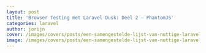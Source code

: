```yaml
---
layout: post
title: 'Browser Testing met Laravel Dusk: Deel 2 — PhantomJS'
categories: laravel
author: jorijn
cover: /images/covers/posts/een-samengestelde-lijst-van-nuttige-laravel-packages.jpg # Header cover [optional]
image: /images/covers/posts/een-samengestelde-lijst-van-nuttige-laravel-packages.jpg # Used by Twitter Cards and Open Graph [optional]
---
```

